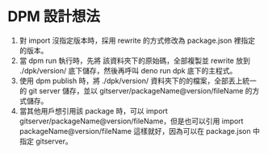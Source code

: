 # DPM 設計想法

1. 對 import 沒指定版本時，採用 rewrite 的方式修改為 package.json 裡指定的版本。
2. 當 dpm run 執行時，先將 該資料夾下的原始碼，全部複製並 rewrite 放到 ./dpk/version/ 底下儲存，然後再呼叫 deno run dpk 底下的主程式。
3. 使用 dpm publish 時，將 ./dpk/version/ 資料夾下的的檔案，全部丟上統一的 git server 儲存，並以 gitserver/packageName@version/fileName 的方式儲存。
4. 當其他用戶想引用該 package 時，可以 import gitserver/packageName@version/fileName，但是也可以引用 import packageName@version/fileName 這樣就好，因為可以在 package.json 中指定 gitserver。
